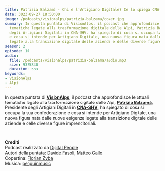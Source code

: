 ```yaml
---
title: Patrizia Balzamà - Chi è l’Artigiano Digitale? Ce lo spiega CNA-SHV @Bolzano
date: 3023-09-27 18:50:00
image: /podcasts/visionalps/patrizia-balzama/cover.jpg
summary: In questa puntata di VisionAlps, il podcast che approfondisce le attuali
  tematiche legate alla trasformazione digitale delle Alpi, Patrizia Balzamà, Presidente
  degli Artigiani Digitali in CNA-SHV, ha spiegato di cosa si occupa la sua confederazione
  e cosa si intende per Artigiano Digitale, una nuova figura nata dalle nuove esigenze
  legate alla transizione digitale delle aziende e delle diverse figure imprenditoriali.
season: 2
episode: 16
audio:
  file: /podcasts/visionalps/patrizia-balzama/audio.mp3
  size: 9325840
  duration: 583
keywords:
- VisionAlps
- Alpi
---
```


In questa puntata di **[VisionAlps](https://www.visionalps.com/)**, il podcast che approfondisce le attuali tematiche legate alla trasformazione digitale delle Alpi, **[Patrizia Balzamà](https://www.linkedin.com/in/patrizia-balzama/)**, Presidente degli Artigiani Digitali in **[CNA-SHV](https://www.cna.it/)**, ha spiegato di cosa si occupa la sua confederazione e cosa si intende per Artigiano Digitale, una nuova figura nata dalle nuove esigenze legate alla transizione digitale delle aziende e delle diverse figure imprenditoriali.

<br>

**Crediti**<br>
Podcast realizzato da [Digital People](https://w3id.org/digitalpeople)<br>
Autori della puntata: [Davide Fasoli](https://www.linkedin.com/in/davide-fasoli-2b3246179/), [Matteo Gallo](https://www.linkedin.com/in/matteo-gallo-4a5ab31a8/)<br>
Copertina: [Florian Zyba](https://www.linkedin.com/in/florian-zyba/)<br>
Musica: [penguinmusic](https://pixabay.com/users/penguinmusic-24940186/)
